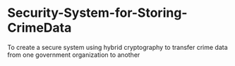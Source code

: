 # Security-System-for-Storing-CrimeData
To create a secure system using hybrid cryptography to transfer crime data from one government organization to another
